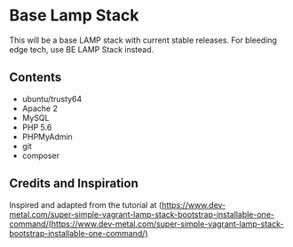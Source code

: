 Base Lamp Stack
===============

This will be a base LAMP stack with current stable releases. For bleeding edge tech, use BE LAMP Stack instead.

Contents
--------

* ubuntu/trusty64
* Apache 2
* MySQL
* PHP 5.6
* PHPMyAdmin
* git
* composer

Credits and Inspiration
-----------------------

Inspired and adapted from the tutorial at (https://www.dev-metal.com/super-simple-vagrant-lamp-stack-bootstrap-installable-one-command/(https://www.dev-metal.com/super-simple-vagrant-lamp-stack-bootstrap-installable-one-command/)

